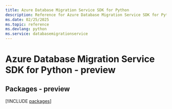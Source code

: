```yaml
---
title: Azure Database Migration Service SDK for Python
description: Reference for Azure Database Migration Service SDK for Python
ms.date: 02/25/2025
ms.topic: reference
ms.devlang: python
ms.service: databasemigrationservice
---
```

# Azure Database Migration Service SDK for Python - preview
## Packages - preview
[!INCLUDE [packages](database-migration-service-index.md)]